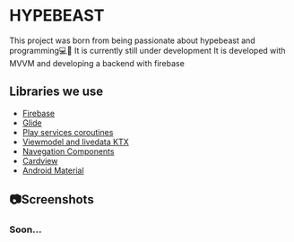 # HYPEBEAST
This project was born from being passionate about hypebeast and programming💻👟
It is currently still under development
It is developed with MVVM and developing a backend with firebase

## Libraries we use

- [Firebase](https://firebase.google.com/?hl=es "Firebase")
- [Glide](https://github.com/bumptech/glide "Glide")
- [Play services coroutines](https://github.com/Kotlin/kotlinx.coroutines "Play services coroutines")
- [Viewmodel and livedata KTX](https://developer.android.com/kotlin/ktx "Viewmodel and livedata KTX")
- [Navegation Components](https://developer.android.com/guide/navigation/navigation-getting-started "Navegation Components")
- [Cardview](https://developer.android.com/guide/topics/ui/layout/cardview?hl=es-419 "Cardview")
- [Android Material](https://material.io/develop/android/docs/getting-started "Android Material")

## 📷Screenshots
### Soon...
